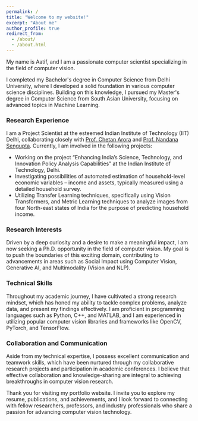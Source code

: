 ```yaml
---
permalink: /
title: "Welcome to my website!"
excerpt: "About me"
author_profile: true
redirect_from: 
  - /about/
  - /about.html
---
```



My name is Aatif, and I am a passionate computer scientist specializing in the field of computer vision. 

I completed my Bachelor's degree in Computer Science from Delhi University, where I developed a solid foundation in various computer science disciplines. Building on this knowledge, I pursued my Master's degree in Computer Science from South Asian University, focusing on advanced topics in Machine Learning.

### Research Experience

I am a Project Scientist at the esteemed Indian Institute of Technology (IIT) Delhi, collaborating closely with [Prof. Chetan Arora](https://www.cse.iitd.ac.in/~chetan/) and [Prof. Nandana Sengupta](https://spp.iitd.ac.in/faculty-profile/5). Currently, I am involved in the following projects:

- Working on the project “Enhancing India’s Science, Technology, and Innovation Policy Analysis Capabilities” at the Indian Institute of Technology, Delhi.
- Investigating possibilities of automated estimation of household-level economic variables – income and assets, typically measured using a detailed household survey.
- Utilizing Transfer Learning techniques, specifically using Vision Transformers, and Metric Learning techniques to analyze images from four North-east states of India for the purpose of predicting household income.



### Research Interests

Driven by a deep curiosity and a desire to make a meaningful impact, I am now seeking a Ph.D. opportunity in the field of computer vision. My goal is to push the boundaries of this exciting domain, contributing to advancements in areas such as Social Impact using Computer Vision, Generative AI, and Multimodality (Vision and NLP).

### Technical Skills

Throughout my academic journey, I have cultivated a strong research mindset, which has honed my ability to tackle complex problems, analyze data, and present my findings effectively. I am proficient in programming languages such as Python, C++, and MATLAB, and I am experienced in utilizing popular computer vision libraries and frameworks like OpenCV, PyTorch, and TensorFlow.

### Collaboration and Communication

Aside from my technical expertise, I possess excellent communication and teamwork skills, which have been nurtured through my collaborative research projects and participation in academic conferences. I believe that effective collaboration and knowledge-sharing are integral to achieving breakthroughs in computer vision research.

Thank you for visiting my portfolio website. I invite you to explore my resume, publications, and achievements, and I look forward to connecting with fellow researchers, professors, and industry professionals who share a passion for advancing computer vision technology.
